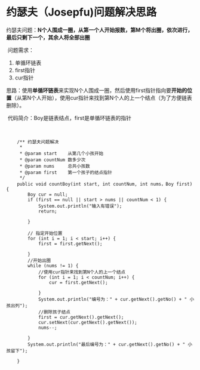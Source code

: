 





# 约瑟夫（Josepfu)问题解决思路

​	约瑟夫问题：**N个人围成一圈，从第一个人开始报数，第M个将出圈，依次进行，最后只剩下一个，其余人将全部出圈**



​	问题需求：

1. 单循环链表
2. first指针
3. cur指针			

​	思路：使用**单循环链表**来实现N个人围成一圈，然后使用first指针指向要**开始的位置**（从第N个人开始），使用cur指针来找到第N个人的上一个结点（为了方便链表删除）。

​	代码简介：Boy是链表结点，first是单循环链表的指针

​	

```
	/** 约瑟夫问题解决 
	 * 
	 * @param start    从第几个小孩开始
	 * @param countNum 数多少次
	 * @param nums     总共小孩数
	 * @param first    第一个孩子的结点指针
	 */
	public void countBoy(int start, int countNum, int nums，Boy first) {
		Boy cur = null;
		if (first == null || start > nums || countNum < 1) {
			System.out.println("输入有错误");
			return;

		}

		// 指定开始位置
		for (int i = 1; i < start; i++) {
			first = first.getNext();

		}
		//开始出圈
		while (nums != 1) {
			//使用cur指针来找到第N个人的上一个结点
			for (int i = 1; i < countNum; i++) {
				cur = first.getNext();

			}
			System.out.println("编号为：" + cur.getNext().getNo() + " 小孩出列");
			//删除孩子结点
			first = cur.getNext().getNext();
			cur.setNext(cur.getNext().getNext());
			nums--;

		}
		System.out.println("最后编号为：" + cur.getNext().getNo() + " 小孩留下");

	}
	
```

